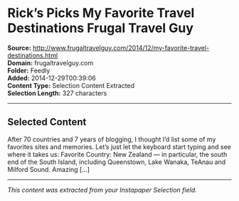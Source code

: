 # Rick’s Picks My Favorite Travel Destinations Frugal Travel Guy

**Source:** http://www.frugaltravelguy.com/2014/12/my-favorite-travel-destinations.html  
**Domain:** frugaltravelguy.com  
**Folder:** Feedly  
**Added:** 2014-12-29T00:39:06  
**Content Type:** Selection Content Extracted  
**Selection Length:** 327 characters  


---

## Selected Content

After 70 countries and 7 years of blogging, I thought I’d list some of my favorites sites and memories. Let’s just let the keyboard start typing and see where it takes us: Favorite Country: New Zealand — in particular, the south end of the South Island, including Queenstown, Lake Wanaka, TeAnau and Milford Sound. Amazing […]

---

*This content was extracted from your Instapaper Selection field.*